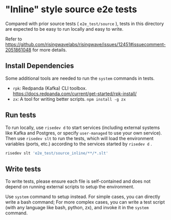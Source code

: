 # "Inline" style source e2e tests

Compared with prior source tests ( `e2e_test/source` ), tests in this directory are expected to be easy to run locally and easy to write.

Refer to https://github.com/risingwavelabs/risingwave/issues/12451#issuecomment-2051861048 for more details.

## Install Dependencies

Some additional tools are needed to run the `system` commands in tests.

- `rpk`: Redpanda (Kafka) CLI toolbox. https://docs.redpanda.com/current/get-started/rpk-install/
- `zx`: A tool for writing better scripts. `npm install -g zx`

## Run tests

To run locally, use `risedev d` to start services (including external systems like Kafka and Postgres, or specify `user-managed` to use your own service).
Then use `risedev slt` to run the tests, which will load the environment variables (ports, etc.)
according to the services started by `risedev d` .

```sh
risedev slt 'e2e_test/source_inline/**/*.slt'
```

## Write tests

To write tests, please ensure each file is self-contained and does not depend on running external scripts to setup the environment.

Use `system` command to setup instead.
For simple cases, you can directly write a bash command;
For more complex cases, you can write a test script (with any language like bash, python, zx), and invoke it in the `system` command.
